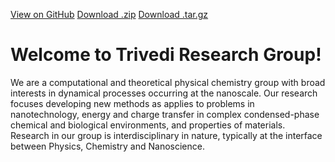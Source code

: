   <a href="#" class="btn">View on GitHub</a>
  <a href="#" class="btn">Download .zip</a>
  <a href="#" class="btn">Download .tar.gz</a>
# Welcome to Trivedi Research Group!

We are a computational and theoretical physical chemistry group with broad interests in dynamical processes occurring at the nanoscale. Our research focuses developing new methods as applies to problems in nanotechnology, energy and charge transfer in complex condensed-phase chemical and biological environments, and properties of materials. Research in our group is interdisciplinary in nature, typically at the interface between Physics, Chemistry and Nanoscience.
